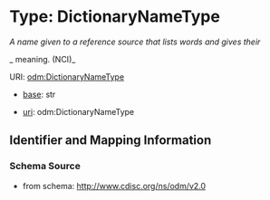 # Type: DictionaryNameType




_A name given to a reference source that lists words and gives their_

_                meaning. (NCI)_



URI: [odm:DictionaryNameType](http://www.cdisc.org/ns/odm/v2.0/DictionaryNameType)

* [base](https://w3id.org/linkml/base): str

* [uri](https://w3id.org/linkml/uri): odm:DictionaryNameType









## Identifier and Mapping Information







### Schema Source


* from schema: http://www.cdisc.org/ns/odm/v2.0



